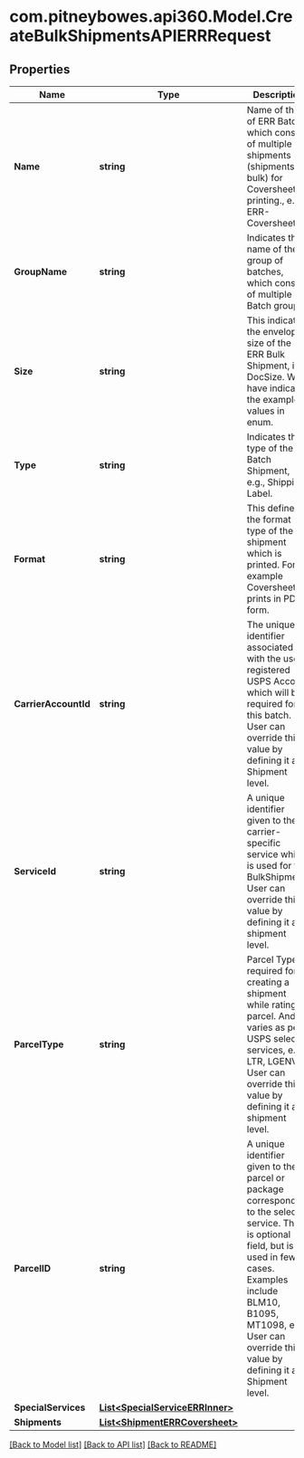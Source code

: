 # com.pitneybowes.api360.Model.CreateBulkShipmentsAPIERRRequest

## Properties

Name | Type | Description | Notes
------------ | ------------- | ------------- | -------------
**Name** | **string** | Name of the of ERR Batch which consists of multiple shipments (shipments in bulk) for Coversheet printing., e.g. ERR-Coversheet07. | 
**GroupName** | **string** | Indicates the name of the group of batches, which consists of multiple Batch groups. | [optional] 
**Size** | **string** | This indicates the envelope size of the ERR Bulk Shipment, i.e., DocSize. We have indicated the example values in enum. | 
**Type** | **string** | Indicates the type of the Batch Shipment, e.g., Shipping Label. | 
**Format** | **string** | This defines the format type of the shipment which is printed. For example Coversheet prints in PDF form. | [optional] 
**CarrierAccountId** | **string** | The unique identifier associated with the user&#39;s registered USPS Account which will be required for this batch. User can override this value by defining it at Shipment level. | 
**ServiceId** | **string** | A unique identifier given  to the carrier-specific service which is used for this BulkShipment. User can override this value by defining it at shipment level. | 
**ParcelType** | **string** | Parcel Type is required for creating a shipment while rating a parcel. And it varies as per USPS selected services, e.g. LTR, LGENV. User can override this value by defining it at shipment level. | 
**ParcelID** | **string** | A unique identifier given to the parcel or package corresponding to the selected service. This is optional field, but is used in few cases. Examples include BLM10, B1095, MT1098, etc. User can override this value by defining it at Shipment level. | [optional] 
**SpecialServices** | [**List&lt;SpecialServiceERRInner&gt;**](SpecialServiceERRInner.md) |  | [optional] 
**Shipments** | [**List&lt;ShipmentERRCoversheet&gt;**](ShipmentERRCoversheet.md) |  | 

[[Back to Model list]](../README.md#documentation-for-models) [[Back to API list]](../README.md#documentation-for-api-endpoints) [[Back to README]](../README.md)

